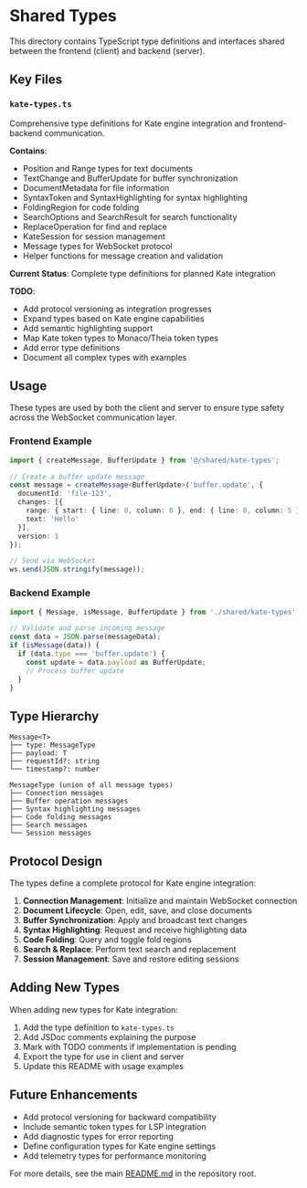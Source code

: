 # Shared Types

This directory contains TypeScript type definitions and interfaces shared between the frontend (client) and backend (server).

## Key Files

### `kate-types.ts`
Comprehensive type definitions for Kate engine integration and frontend-backend communication.

**Contains**:
- Position and Range types for text documents
- TextChange and BufferUpdate for buffer synchronization
- DocumentMetadata for file information
- SyntaxToken and SyntaxHighlighting for syntax highlighting
- FoldingRegion for code folding
- SearchOptions and SearchResult for search functionality
- ReplaceOperation for find and replace
- KateSession for session management
- Message types for WebSocket protocol
- Helper functions for message creation and validation

**Current Status**: Complete type definitions for planned Kate integration

**TODO**:
- Add protocol versioning as integration progresses
- Expand types based on Kate engine capabilities
- Add semantic highlighting support
- Map Kate token types to Monaco/Theia token types
- Add error type definitions
- Document all complex types with examples

## Usage

These types are used by both the client and server to ensure type safety across the WebSocket communication layer.

### Frontend Example
```typescript
import { createMessage, BufferUpdate } from '@/shared/kate-types';

// Create a buffer update message
const message = createMessage<BufferUpdate>('buffer.update', {
  documentId: 'file-123',
  changes: [{
    range: { start: { line: 0, column: 0 }, end: { line: 0, column: 5 } },
    text: 'Hello'
  }],
  version: 1
});

// Send via WebSocket
ws.send(JSON.stringify(message));
```

### Backend Example
```typescript
import { Message, isMessage, BufferUpdate } from './shared/kate-types';

// Validate and parse incoming message
const data = JSON.parse(messageData);
if (isMessage(data)) {
  if (data.type === 'buffer.update') {
    const update = data.payload as BufferUpdate;
    // Process buffer update
  }
}
```

## Type Hierarchy

```
Message<T>
├── type: MessageType
├── payload: T
├── requestId?: string
└── timestamp?: number

MessageType (union of all message types)
├── Connection messages
├── Buffer operation messages
├── Syntax highlighting messages
├── Code folding messages
├── Search messages
└── Session messages
```

## Protocol Design

The types define a complete protocol for Kate engine integration:

1. **Connection Management**: Initialize and maintain WebSocket connection
2. **Document Lifecycle**: Open, edit, save, and close documents
3. **Buffer Synchronization**: Apply and broadcast text changes
4. **Syntax Highlighting**: Request and receive highlighting data
5. **Code Folding**: Query and toggle fold regions
6. **Search & Replace**: Perform text search and replacement
7. **Session Management**: Save and restore editing sessions

## Adding New Types

When adding new types for Kate integration:

1. Add the type definition to `kate-types.ts`
2. Add JSDoc comments explaining the purpose
3. Mark with TODO comments if implementation is pending
4. Export the type for use in client and server
5. Update this README with usage examples

## Future Enhancements

- Add protocol versioning for backward compatibility
- Include semantic token types for LSP integration
- Add diagnostic types for error reporting
- Define configuration types for Kate engine settings
- Add telemetry types for performance monitoring

For more details, see the main [README.md](../README.md) in the repository root.
